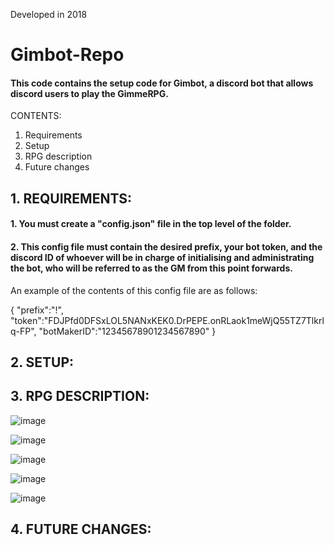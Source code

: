 Developed in 2018

# Gimbot-Repo

#### This code contains the setup code for Gimbot, a discord bot that allows discord users to play the GimmeRPG.

CONTENTS:
1. Requirements
2. Setup
3. RPG description
4. Future changes

## 1. REQUIREMENTS:

####  1. You must create a "config.json" file in the top level of the folder.

####  2. This config file must contain the desired prefix, your bot token, and the discord ID of whoever will be in charge of initialising and administrating the bot, who will be referred to as the GM from this point forwards.

An example of the contents of this config file are as follows:

{
  "prefix":"!",
  "token":"FDJPfd0DFSxLOL5NANxKEK0.DrPEPE.onRLaok1meWjQ55TZ7Tlkrlq-FP",
  "botMakerID":"12345678901234567890"
}

## 2. SETUP:

## 3. RPG DESCRIPTION:

![image](https://user-images.githubusercontent.com/39972518/109938669-3639e780-7cc8-11eb-84fb-ab2feb82fa6a.png)

![image](https://user-images.githubusercontent.com/39972518/109939246-c710c300-7cc8-11eb-9d8a-32ebc2ea4ce6.png)

![image](https://user-images.githubusercontent.com/39972518/109939014-8ca72600-7cc8-11eb-856b-740fcbe0c8b7.png)

![image](https://user-images.githubusercontent.com/39972518/109938810-579ad380-7cc8-11eb-9d56-8add9e083772.png)

![image](https://user-images.githubusercontent.com/39972518/109938924-739e7500-7cc8-11eb-9382-9a71e017c717.png)

## 4. FUTURE CHANGES:
